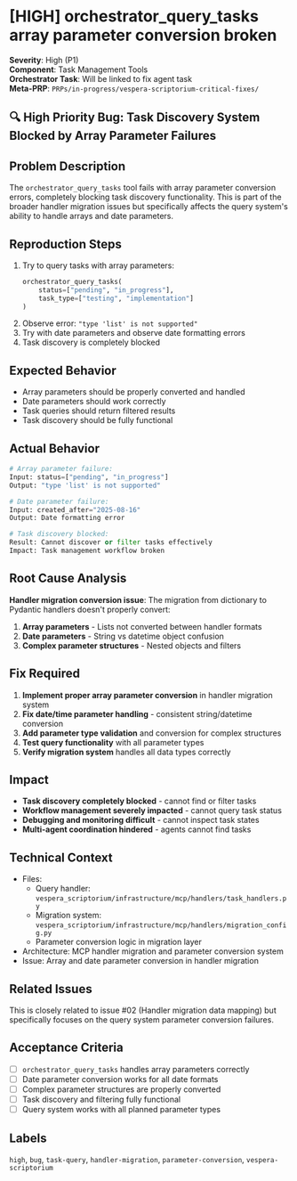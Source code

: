 # [HIGH] orchestrator_query_tasks array parameter conversion broken

**Severity**: High (P1)  
**Component**: Task Management Tools  
**Orchestrator Task**: Will be linked to fix agent task  
**Meta-PRP**: `PRPs/in-progress/vespera-scriptorium-critical-fixes/`

## 🔍 High Priority Bug: Task Discovery System Blocked by Array Parameter Failures

## Problem Description

The `orchestrator_query_tasks` tool fails with array parameter conversion errors, completely blocking task discovery functionality. This is part of the broader handler migration issues but specifically affects the query system's ability to handle arrays and date parameters.

## Reproduction Steps

1. Try to query tasks with array parameters:
   ```python
   orchestrator_query_tasks(
       status=["pending", "in_progress"],
       task_type=["testing", "implementation"]
   )
   ```
2. Observe error: `"type 'list' is not supported"`
3. Try with date parameters and observe date formatting errors
4. Task discovery is completely blocked

## Expected Behavior

- Array parameters should be properly converted and handled
- Date parameters should work correctly
- Task queries should return filtered results
- Task discovery should be fully functional

## Actual Behavior

```python
# Array parameter failure:
Input: status=["pending", "in_progress"]
Output: "type 'list' is not supported"

# Date parameter failure:  
Input: created_after="2025-08-16"
Output: Date formatting error

# Task discovery blocked:
Result: Cannot discover or filter tasks effectively
Impact: Task management workflow broken
```

## Root Cause Analysis

**Handler migration conversion issue**: The migration from dictionary to Pydantic handlers doesn't properly convert:
1. **Array parameters** - Lists not converted between handler formats
2. **Date parameters** - String vs datetime object confusion
3. **Complex parameter structures** - Nested objects and filters

## Fix Required

1. **Implement proper array parameter conversion** in handler migration system
2. **Fix date/time parameter handling** - consistent string/datetime conversion
3. **Add parameter type validation** and conversion for complex structures
4. **Test query functionality** with all parameter types
5. **Verify migration system** handles all data types correctly

## Impact

- **Task discovery completely blocked** - cannot find or filter tasks
- **Workflow management severely impacted** - cannot query task status
- **Debugging and monitoring difficult** - cannot inspect task states
- **Multi-agent coordination hindered** - agents cannot find tasks

## Technical Context

- Files:
  - Query handler: `vespera_scriptorium/infrastructure/mcp/handlers/task_handlers.py`
  - Migration system: `vespera_scriptorium/infrastructure/mcp/handlers/migration_config.py`
  - Parameter conversion logic in migration layer
- Architecture: MCP handler migration and parameter conversion system
- Issue: Array and date parameter conversion in handler migration

## Related Issues

This is closely related to issue #02 (Handler migration data mapping) but specifically focuses on the query system parameter conversion failures.

## Acceptance Criteria

- [ ] `orchestrator_query_tasks` handles array parameters correctly
- [ ] Date parameter conversion works for all date formats
- [ ] Complex parameter structures are properly converted
- [ ] Task discovery and filtering fully functional
- [ ] Query system works with all planned parameter types

## Labels

`high`, `bug`, `task-query`, `handler-migration`, `parameter-conversion`, `vespera-scriptorium`